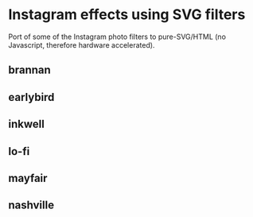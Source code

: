 # Instagram effects using SVG filters

Port of some of the Instagram photo filters to pure-SVG/HTML (no Javascript, therefore hardware accelerated).

## brannan

## earlybird

## inkwell

## lo-fi

## mayfair

## nashville